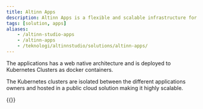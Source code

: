 ```yaml
---
title: Altinn Apps
description: Altinn Apps is a flexible and scalable infrastructure for containerized applications created in Altinn Studio.
tags: [solution, apps]
aliases:
    - /altinn-studio-apps
    - /altinn-apps
    - /teknologi/altinnstudio/solutions/altinn-apps/
---
```


The applications has a web native architecture and is deployed to Kubernetes Clusters as docker containers.

The Kubernetes clusters are isolated between the different applications owners and hosted in a public cloud solution making it highly scalable. 

{{<children>}}
